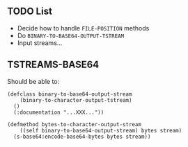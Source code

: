TODO List
---------

* Decide how to handle `FILE-POSITION` methods
* Do `BINARY-TO-BASE64-OUTPUT-TSTREAM`
* Input streams...

TSTREAMS-BASE64
---------------

Should be able to:

    (defclass binary-to-base64-output-stream
        (binary-to-character-output-tstream)
      ()
      (:documentation "...XXX..."))

    (defmethod bytes-to-character-output-stream
        ((self binary-to-base64-output-stream) bytes stream)
      (s-base64:encode-base64-bytes bytes stream))
